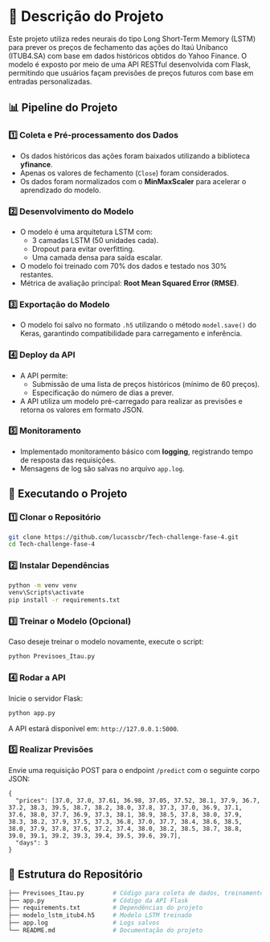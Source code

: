 # 📄 Descrição do Projeto
Este projeto utiliza redes neurais do tipo Long Short-Term Memory (LSTM) para prever os preços de fechamento das ações do Itaú Unibanco (ITUB4.SA) com base em dados históricos obtidos do Yahoo Finance. O modelo é exposto por meio de uma API RESTful desenvolvida com Flask, permitindo que usuários façam previsões de preços futuros com base em entradas personalizadas.

## 📊 **Pipeline do Projeto**

### 1️⃣ Coleta e Pré-processamento dos Dados

- Os dados históricos das ações foram baixados utilizando a biblioteca **yfinance**.
- Apenas os valores de fechamento (`Close`) foram considerados.
- Os dados foram normalizados com o **MinMaxScaler** para acelerar o aprendizado do modelo.

### 2️⃣ Desenvolvimento do Modelo

- O modelo é uma arquitetura LSTM com:
    - 3 camadas LSTM (50 unidades cada).
    - Dropout para evitar overfitting.
    - Uma camada densa para saída escalar.
- O modelo foi treinado com 70% dos dados e testado nos 30% restantes.
- Métrica de avaliação principal: **Root Mean Squared Error (RMSE)**.
  
### 3️⃣ Exportação do Modelo

- O modelo foi salvo no formato `.h5` utilizando o método `model.save()` do Keras, garantindo compatibilidade para carregamento e inferência.

### 4️⃣ Deploy da API

- A API permite:
    - Submissão de uma lista de preços históricos (mínimo de 60 preços).
    - Especificação do número de dias a prever.
- A API utiliza um modelo pré-carregado para realizar as previsões e retorna os valores em formato JSON.

### 5️⃣ Monitoramento

- Implementado monitoramento básico com **logging**, registrando tempo de resposta das requisições.
- Mensagens de log são salvas no arquivo `app.log`.
  
## 🚀 **Executando o Projeto**

### 1️⃣ Clonar o Repositório

``` bash
git clone https://github.com/lucasscbr/Tech-challenge-fase-4.git
cd Tech-challenge-fase-4
```

### 2️⃣ Instalar Dependências

``` bash
python -m venv venv
venv\Scripts\activate
pip install -r requirements.txt
```

### 3️⃣ Treinar o Modelo (Opcional)

Caso deseje treinar o modelo novamente, execute o script:
``` bash
python Previsoes_Itau.py
```

### 4️⃣ Rodar a API
Inicie o servidor Flask:
``` bash
python app.py
```

A API estará disponível em: `http://127.0.0.1:5000`.

### 5️⃣ Realizar Previsões
Envie uma requisição POST para o endpoint `/predict` com o seguinte corpo JSON:
``` 
{
  "prices": [37.0, 37.0, 37.61, 36.98, 37.05, 37.52, 38.1, 37.9, 36.7, 37.2, 38.3, 39.5, 38.7, 38.2, 38.0, 37.8, 37.3, 37.0, 36.9, 37.1, 37.6, 38.0, 37.7, 36.9, 37.3, 38.1, 38.9, 38.5, 37.8, 38.0, 37.9, 38.3, 38.2, 37.9, 37.5, 37.3, 36.8, 37.0, 37.7, 38.4, 38.6, 38.5, 38.0, 37.9, 37.8, 37.6, 37.2, 37.4, 38.0, 38.2, 38.5, 38.7, 38.8, 39.0, 39.1, 39.2, 39.3, 39.4, 39.5, 39.6, 39.7],
  "days": 3
}
```

## 🧩 **Estrutura do Repositório**

``` bash
├── Previsoes_Itau.py        # Código para coleta de dados, treinamento e avaliação do modelo
├── app.py                   # Código da API Flask
├── requirements.txt         # Dependências do projeto
├── modelo_lstm_itub4.h5     # Modelo LSTM treinado
├── app.log                  # Logs salvos
└── README.md                # Documentação do projeto
```

